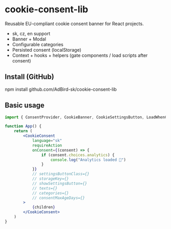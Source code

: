 # cookie-consent-lib

Reusable EU-compliant cookie consent banner for React projects.

- sk, cz, en support
- Banner + Modal
- Configurable categories
- Persisted consent (localStorage)
- Context + hooks + helpers (gate components / load scripts after consent)

## Install (GitHub)

npm install github.com/AdBird-sk/cookie-consent-lib

## Basic usage

```jsx
import { ConsentProvider, CookieBanner, CookieSettingsButton, LoadWhenConsented } from "cookie-consent-lib"

function App() {
    return (
        <CookieConsent
            language="sk"
            requireAction
            onConsent={(consent) => {
                if (consent.choices.analytics) {
                    console.log("Analytics loaded 🚀")
                }
            }}
            // settingsButtonClass={}
            // storageKey={}
            // showSettingsButton={}
            // texts={}
            // categories={}
            // consentMaxAgeDays={}
        >
            {children}
        </CookieConsent>
    )
}
